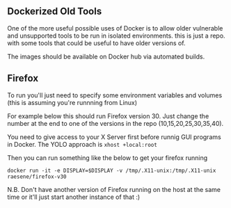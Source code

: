 Dockerized Old Tools
--

One of the more useful possible uses of Docker is to allow older vulnerable and unsupported tools to be run in isolated environments.  this is just a repo. with some tools that could be useful to have older versions of.

The images should be available on Docker hub via automated builds.


Firefox
--
To run you'll just need to specify some environment variables and volumes (this is assuming you're runnning from Linux)

For example below this should run Firefox version 30. Just change the number at the end to one of the versions in the repo (10,15,20,25,30,35,40).

You need to give access to your X Server first before runnig GUI programs in Docker.  The YOLO approach is `xhost +local:root` 

Then you can run something like the below to get your firefox running

`docker run -it -e DISPLAY=$DISPLAY -v /tmp/.X11-unix:/tmp/.X11-unix raesene/firefox-v30`

N.B. Don't have another version of Firefox running on the host at the same time or it'll just start another instance of that :)
